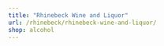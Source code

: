 ```yaml
---
title: "Rhinebeck Wine and Liquor"
url: /rhinebeck/rhinebeck-wine-and-liquor/
shop: alcohol
---
```

